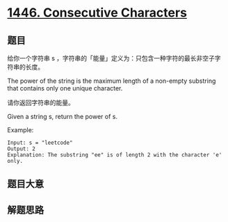 # [1446. Consecutive Characters](https://leetcode.com/problems/consecutive-characters/)

## 题目

给你一个字符串 s ，字符串的「能量」定义为：只包含一种字符的最长非空子字符串的长度。

The power of the string is the maximum length of a non-empty substring that contains only one unique character.

请你返回字符串的能量。

Given a string s, return the power of s.

Example:

```
Input: s = "leetcode"
Output: 2
Explanation: The substring "ee" is of length 2 with the character 'e' only.
```

## 题目大意

## 解题思路
